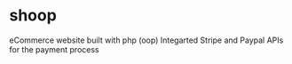 # shoop
eCommerce website built with php (oop)
Integarted Stripe and Paypal APIs for the payment process
